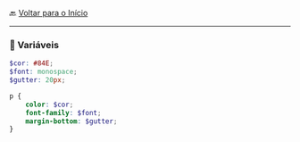 🔙 [Voltar para o Início](https://github.com/4L1C3-R4BB1T/estudos-sass "Voltar para o Início")

---

### 🔸 Variáveis

```scss
$cor: #84E;
$font: monospace;
$gutter: 20px;

p {
    color: $cor;
    font-family: $font;
    margin-bottom: $gutter;
}
```
